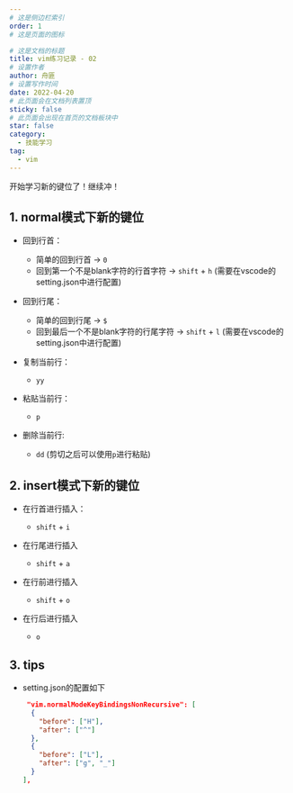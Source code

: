```yaml
---
# 这是侧边栏索引
order: 1
# 这是页面的图标

# 这是文档的标题
title: vim练习记录 - 02
# 设置作者
author: 舟匪
# 设置写作时间
date: 2022-04-20
# 此页面会在文档列表置顶
sticky: false
# 此页面会出现在首页的文档板块中
star: false
category:
  - 技能学习
tag:
  - vim
---
```


开始学习新的键位了！继续冲！

<!-- more -->

## 1. normal模式下新的键位

- 回到行首：
  - 简单的回到行首 → `0`
  - 回到第一个不是blank字符的行首字符 → `shift` + `h` (需要在vscode的setting.json中进行配置)

- 回到行尾：
  - 简单的回到行尾 → `$`
  - 回到最后一个不是blank字符的行尾字符 → `shift` + `l` (需要在vscode的setting.json中进行配置)

- 复制当前行：
  - `yy`

- 粘贴当前行：
  - `p`

- 删除当前行:
  - `dd` (剪切之后可以使用`p`进行粘贴)

## 2. insert模式下新的键位

- 在行首进行插入：
  - `shift` + `i`
  
- 在行尾进行插入
  - `shift` + `a`

- 在行前进行插入
  - `shift` + `o`

- 在行后进行插入
  - `o`

## 3. tips

- setting.json的配置如下

  ```json
   "vim.normalModeKeyBindingsNonRecursive": [
    {
      "before": ["H"],
      "after": ["^"]
    },
    {
      "before": ["L"],
      "after": ["g", "_"]
    } 
  ],
  ```
